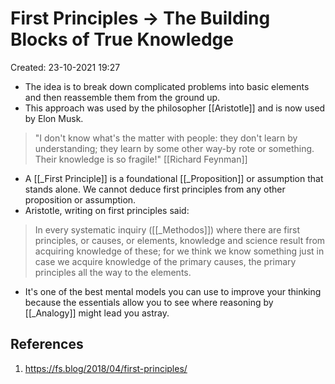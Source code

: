 # First Principles -> The Building Blocks of True Knowledge
Created: 23-10-2021 19:27

* The idea is to break down complicated problems into basic elements and then reassemble them from the ground up.
* This approach was used by the philosopher [[Aristotle]] and is now used by Elon Musk.
> "I don't know what's the matter with people: they don't learn by understanding; they learn by some other way-by rote or something. Their knowledge is so fragile!"
> [[Richard Feynman]]
* A [[_First Principle]] is a foundational [[_Proposition]] or assumption that stands alone. We cannot deduce first principles from any other proposition or assumption.
* Aristotle, writing on first principles said:
> In every systematic inquiry ([[_Methodos]]) where there are first principles, or causes, or elements, knowledge and science result from acquiring knowledge of these; for we think we know something just in case we acquire knowledge of the primary causes, the primary principles all the way to the elements.
* It's one of the best mental models you can use to improve your thinking because the essentials allow you to see where reasoning by [[_Analogy]] might lead you astray.
## References
1. https://fs.blog/2018/04/first-principles/